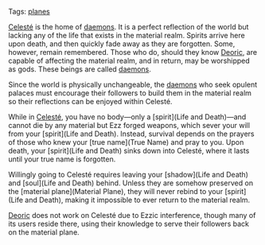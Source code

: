 Tags: [planes](Planes)

[Celesté](Celesté) is the home of [daemons](Daemons). It is a perfect reflection of the world but lacking any of the life that exists in the material realm. Spirits arrive here upon death, and then quickly fade away as they are forgotten. Some, however, remain remembered. Those who do, should they know [Deoric](Deoric), are capable of affecting the material realm, and in return, may be worshipped as gods. These beings are called [daemons](Daemons). 

Since the world is physically unchangeable, the [daemons](Daemons) who seek opulent palaces must encourage their followers to build them in the material realm so their reflections can be enjoyed within Celesté.

While in [Celesté](Celesté), you have no body—only a [spirit](Life and Death)—and cannot die by any material but Ezz forged weapons, which sever your will from your [spirit](Life and Death). Instead, survival depends on the prayers of those who knew your [true name](True Name) and pray to you. Upon death, your [spirit](Life and Death) sinks down into Celesté, where it lasts until your true name is forgotten.

Willingly going to Celesté requires leaving your [shadow](Life and Death) and [soul](Life and Death) behind. Unless they are somehow preserved on the [material plane](Material Plane), they will never rebind to your [spirit](Life and Death), making it impossible to ever return to the material realm.

[Deoric](Deoric) does not work on Celesté due to Ezzic interference, though many of its users reside there, using their knowledge to serve their followers back on the material plane. 

